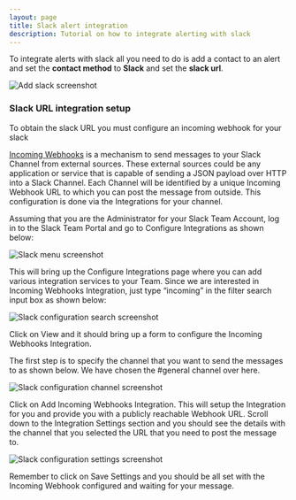 ```yaml
---
layout: page
title: Slack alert integration
description: Tutorial on how to integrate alerting with slack
---
```

<p>
    To integrate alerts with slack all you need to do is add a contact to an alert and set the <strong>contact method</strong> to <strong>Slack</strong> and set the <strong>slack url</strong>.
</p>

<p>
    <img alt="Add slack screenshot" src="{{ site.baseurl }}/gfx/alerting/integrations/slack/slackContactMethod.png"/>
</p>

<h3>Slack URL integration setup</h3>

<p>To obtain the slack URL you must configure an incoming webhook for your slack</p>

<p>
    <a href="https://api.slack.com/incoming-webhooks">Incoming Webhooks</a> is a mechanism to send messages to your Slack Channel from external sources. These external sources could be any application or service that is capable of sending a JSON payload over HTTP into a Slack Channel. Each Channel will be identified by a unique Incoming Webhook URL to which you can post the message from outside. This configuration is done via the Integrations for your channel.
</p>

<p>
    Assuming that you are the Administrator for your Slack Team Account, log in to the Slack Team Portal and go to Configure Integrations as shown below:
</p>

<p>
    <img alt="Slack menu screenshot" src="{{ site.baseurl }}/gfx/alerting/integrations/slack/02-slack-configure-integration_0.png"/>
</p>

<p>
    This will bring up the Configure Integrations page where you can add various integration services to your Team. Since we are interested in Incoming Webhooks Integration, just type “incoming” in the filter search input box as shown below:
</p>

<p>
    <img alt="Slack configuration search screenshot" src="{{ site.baseurl }}/gfx/alerting/integrations/slack/03-slack-filter-search-incoming.png"/>
</p>

<p>
    Click on View and it should bring up a form to configure the Incoming Webhooks Integration.
</p>

<p>
    The first step is to specify the channel that you want to send the messages to as shown below. We have chosen the #general channel over here.
</p>

<p>
    <img alt="Slack configuration channel screenshot" src="{{ site.baseurl }}/gfx/alerting/integrations/slack/04-slack-channel-general.png"/>
</p>

<p>
    Click on Add Incoming Webhooks Integration. This will setup the Integration for you and provide you with a publicly reachable Webhook URL. Scroll down to the Integration Settings section and you should see the details with the channel that you selected the URL that you need to post the message to.
</p>

<p>
    <img alt="Slack configuration settings screenshot" src="{{ site.baseurl }}/gfx/alerting/integrations/slack/05-slack-add-incoming-webhooks-integration.png"/>
</p>

<p>
    Remember to click on Save Settings and you should be all set with the Incoming Webhook configured and waiting for your message.
</p>
